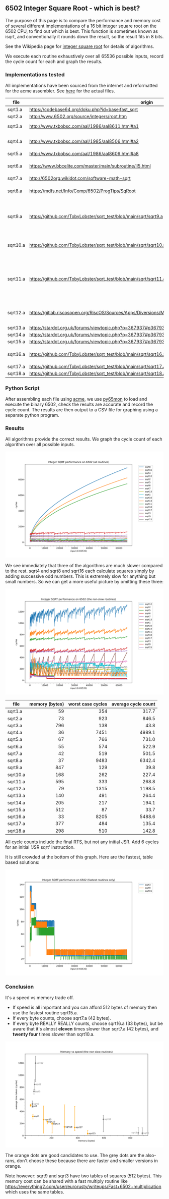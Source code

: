 ## 6502 Integer Square Root - which is best? ##

The purpose of this page is to compare the performance and memory cost of several different implementations of a 16 bit integer square root on the 6502 CPU, to find out which is best.
This function is sometimes known as isqrt, and conventionally it rounds down the result, so the result fits in 8 bits.

See the Wikipedia page for [integer square root](https://en.wikipedia.org/wiki/Integer_square_root) for details of algorithms.

We execute each routine exhaustively over all 65536 possible inputs, record the cycle count for each and graph the results.

### Implementations tested
All implementations have been sourced from the internet and reformatted for the acme assembler. See [here](https://github.com/TobyLobster/sqrt_test/tree/main/sqrt) for the actual files.

| file     | origin                                                           | notes                                          |
| -------- | ---------------------------------------------------------------- | ---------------------------------------------- |
| sqrt1.a  | https://codebase64.org/doku.php?id=base:fast_sqrt                |                                                |
| sqrt2.a  | http://www.6502.org/source/integers/root.htm                     |                                                |
| sqrt3.a  | http://www.txbobsc.com/aal/1986/aal8611.html#a1                  | a table based solution.                        |
| sqrt4.a  | http://www.txbobsc.com/aal/1985/aal8506.html#a2                  | adds successive odd numbers                    |
| sqrt5.a  | http://www.txbobsc.com/aal/1986/aal8609.html#a8                  |                                                |
| sqrt6.a  | https://www.bbcelite.com/master/main/subroutine/ll5.html         | from the BBC Micro game Elite.                 |
| sqrt7.a  | http://6502org.wikidot.com/software-math-sqrt                    |                                                |
| sqrt8.a  | https://mdfs.net/Info/Comp/6502/ProgTips/SqRoot                  | adds successive odd numbers                    |
| sqrt9.a  | https://github.com/TobyLobster/sqrt_test/blob/main/sqrt/sqrt9.a  | a table based solution, my version of sqrt3.a tweaked for performance. |
| sqrt10.a | https://github.com/TobyLobster/sqrt_test/blob/main/sqrt/sqrt10.a | my version of sqrt1.a tweaked for performance. |
| sqrt11.a | https://github.com/TobyLobster/sqrt_test/blob/main/sqrt/sqrt11.a | a table based solution, using binary search. from [here](http://forum.6502.org/viewtopic.php?p=90611#p90611) fixed and tweaked for performance. |
| sqrt12.a | https://gitlab.riscosopen.org/RiscOS/Sources/Apps/Diversions/Meteors/-/blob/master/Srce6502/MetSrc2#L961 | from the BBC Micro game Acornsoft Meteors |
| sqrt13.a | https://stardot.org.uk/forums/viewtopic.php?p=367937#p367937     | by hexwab                                      |
| sqrt14.a | https://stardot.org.uk/forums/viewtopic.php?p=367937#p367937     | by hexwab                                      |
| sqrt15.a | https://stardot.org.uk/forums/viewtopic.php?p=367937#p367937     | by hexwab                                      |
| sqrt16.a | https://github.com/TobyLobster/sqrt_test/blob/main/sqrt/sqrt16.a | adds successive odd numbers                    |
| sqrt17.a | https://github.com/TobyLobster/sqrt_test/blob/main/sqrt/sqrt17.a |                                                |
| sqrt18.a | https://github.com/TobyLobster/sqrt_test/blob/main/sqrt/sqrt18.a |                                                |

### Python Script
After assembling each file using [acme](https://github.com/meonwax/acme), we use [py65mon](https://github.com/mnaberez/py65/blob/master/docs/index.rst) to load and execute the binary 6502, check the results are accurate and record the cycle count.
The results are then output to a CSV file for graphing using a separate python program.

### Results

All algorithms provide the correct results. We graph the cycle count of each algorithm over all possible inputs.

![SQRT Performance Comparison](./result_all.svg)

We see immediately that three of the algorithms are much slower compared to the rest. sqrt4 and sqrt8 and sqrt16 each calculate squares simply by adding successive odd numbers. This is extremely slow for anything but small numbers. So we can get a more useful picture by omitting these three:

![SQRT Performance Comparison](./result_useful.svg)

| file     | memory (bytes) | worst case cycles | average cycle count |
| -------- | -------------: | ----------------: | ------------------: |
| sqrt1.a  |             59 |               354 |               317.7 |
| sqrt2.a  |             73 |               923 |               846.5 |
| sqrt3.a  |            796 |               138 |                43.8 |
| sqrt4.a  |             36 |              7451 |              4989.1 |
| sqrt5.a  |             67 |               766 |               731.0 |
| sqrt6.a  |             55 |               574 |               522.9 |
| sqrt7.a  |             42 |               519 |               501.5 |
| sqrt8.a  |             37 |              9483 |              6342.4 |
| sqrt9.a  |            847 |               129 |                39.8 |
| sqrt10.a |            168 |               262 |               227.4 |
| sqrt11.a |            595 |               333 |               268.8 |
| sqrt12.a |             79 |              1315 |              1198.5 |
| sqrt13.a |            140 |               491 |               264.4 |
| sqrt14.a |            205 |               217 |               194.1 |
| sqrt15.a |            512 |                87 |                33.7 |
| sqrt16.a |             33 |              8205 |              5488.6 |
| sqrt17.a |            377 |               484 |               135.4 |
| sqrt18.a |            298 |               510 |               142.8 |

All cycle counts include the final RTS, but not any initial JSR. Add 6 cycles for an initial 'JSR sqrt' instruction.

It is still crowded at the bottom of this graph. Here are the fastest, table based solutions:

![SQRT Performance Comparison, table based solutions](./result_fastest.svg)

### Conclusion

It's a speed vs memory trade off.
* If speed is all important and you can afford 512 bytes of memory then use the fastest routine sqrt15.a.
* If every byte counts, choose sqrt7.a (42 bytes).
* If every byte REALLY REALLY counts, choose sqrt16.a (33 bytes), but be aware that it's almost **eleven** times slower than sqrt7.a (42 bytes), and **twenty four** times slower than sqrt10.a.

![Memory vs Speed Comparison](./memory_vs_speed.svg)

The orange dots are good candidates to use. The grey dots are the also-rans, don't choose these because there are faster and smaller versions in orange.

Note however: sqrt9 and sqrt3 have two tables of squares (512 bytes). This memory cost can be shared with a fast multiply routine like https://everything2.com/user/eurorusty/writeups/Fast+6502+multiplication which uses the same tables.
